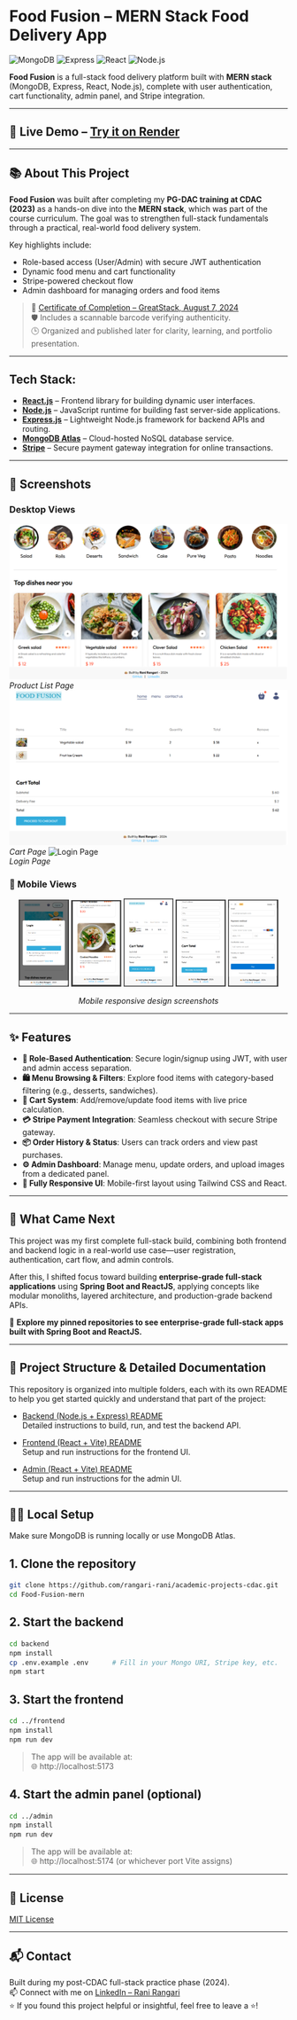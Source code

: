 # Food Fusion – MERN Stack Food Delivery App  

![MongoDB](https://img.shields.io/badge/MongoDB-4EA94B?style=for-the-badge&logo=mongodb&logoColor=white)
![Express](https://img.shields.io/badge/Express.js-000000?style=for-the-badge&logo=express&logoColor=white)
![React](https://img.shields.io/badge/React-20232A?style=for-the-badge&logo=react&logoColor=61DAFB)
![Node.js](https://img.shields.io/badge/Node.js-339933?style=for-the-badge&logo=node.js&logoColor=white)


**Food Fusion** is a full-stack food delivery platform built with **MERN stack** (MongoDB, Express, React, Node.js), complete with user authentication, cart functionality, admin panel, and Stripe integration.  

---

## 🚀 Live Demo – [Try it on Render](https://food-ordering-frontend-wu7u.onrender.com/)
---

## 📚 About This Project

**Food Fusion** was built after completing my **PG-DAC training at CDAC (2023)** as a hands-on dive into the **MERN stack**, which was part of the course curriculum. The goal was to strengthen full-stack fundamentals through a practical, real-world food delivery system.

Key highlights include:
- Role-based access (User/Admin) with secure JWT authentication
- Dynamic food menu and cart functionality
- Stripe-powered checkout flow
- Admin dashboard for managing orders and food items  

> 📄 [Certificate of Completion – GreatStack, August 7, 2024](https://github.com/rangari-rani/academic-projects-cdac/blob/b38fb4c6f92f5fa2a5ebb13417d6880805e4dfb6/Food-Fusion-mern/Food-delivery-Greatstack.png)  
> 🛡️ Includes a scannable barcode verifying authenticity.  
> 🕒 Organized and published later for clarity, learning, and portfolio presentation.

---

## Tech Stack:

- **[React.js](https://reactjs.org/)** – Frontend library for building dynamic user interfaces.  
- **[Node.js](https://nodejs.org/en/)** – JavaScript runtime for building fast server-side applications.  
- **[Express.js](https://expressjs.com/)** – Lightweight Node.js framework for backend APIs and routing.  
- **[MongoDB Atlas](https://www.mongodb.com/products/platform/atlas-database)** – Cloud-hosted NoSQL database service.  
- **[Stripe](https://stripe.com/in)** – Secure payment gateway integration for online transactions.  
  
---

## 📸 Screenshots

### Desktop Views
![Product List Page](https://github.com/rangari-rani/academic-projects-cdac/blob/50bc1df420561d5193461c74d14bcd5c80c860ef/Food-Fusion-mern/foodhome.png)  
_Product List Page_
![Cart Page](https://github.com/rangari-rani/academic-projects-cdac/blob/50bc1df420561d5193461c74d14bcd5c80c860ef/Food-Fusion-mern/cartpage.png)  
_Cart Page_
![Login Page](https://github.com/rangari-rani/Food-Fusion/blob/105186f572cd4616f726f0d7d4c066ff984dfc99/signinpage.png)  
_Login Page_  

### 📱 Mobile Views  
<p align="center">
  <img src="https://github.com/rangari-rani/academic-projects-cdac/blob/50bc1df420561d5193461c74d14bcd5c80c860ef/Food-Fusion-mern/mobile_signin.png" alt="Mobile Signin Page" width="18%">
  <img src="https://github.com/rangari-rani/academic-projects-cdac/blob/50bc1df420561d5193461c74d14bcd5c80c860ef/Food-Fusion-mern/mobile_foodhome.png" alt="Mobile Product View" width="18%">
  <img src="https://github.com/rangari-rani/academic-projects-cdac/blob/50bc1df420561d5193461c74d14bcd5c80c860ef/Food-Fusion-mern/mobile_cartpage.png" alt="Mobile Cart Page" width="18%">
  <img src="https://github.com/rangari-rani/academic-projects-cdac/blob/50bc1df420561d5193461c74d14bcd5c80c860ef/Food-Fusion-mern/mobile_deliverypage.png" alt="Mobile Delivery Page" width="18%">
  <img src="https://github.com/rangari-rani/academic-projects-cdac/blob/50bc1df420561d5193461c74d14bcd5c80c860ef/Food-Fusion-mern/mobile_payment.png" alt="Mobile Payment Page" width="18%">
</p>

<p align="center"><em>Mobile responsive design screenshots</em></p>

---

## ✨ Features  

- **🔐 Role-Based Authentication**: Secure login/signup using JWT, with user and admin access separation.  
- **🛍 Menu Browsing & Filters**: Explore food items with category-based filtering (e.g., desserts, sandwiches).  
- **🛒 Cart System**: Add/remove/update food items with live price calculation.  
- **💳 Stripe Payment Integration**: Seamless checkout with secure Stripe gateway.  
- **📦 Order History & Status**: Users can track orders and view past purchases.  
- **⚙️ Admin Dashboard**: Manage menu, update orders, and upload images from a dedicated panel.  
- **📱 Fully Responsive UI**: Mobile-first layout using Tailwind CSS and React.

---

## 🔄 What Came Next

This project was my first complete full-stack build, combining both frontend and backend logic in a real-world use case—user registration, authentication, cart flow, and admin controls.

After this, I shifted focus toward building **enterprise-grade full-stack applications** using **Spring Boot and ReactJS**, applying concepts like modular monoliths, layered architecture, and production-grade backend APIs.

📌 **Explore my pinned repositories to see enterprise-grade full-stack apps built with Spring Boot and ReactJS.**

---

## 📁 Project Structure & Detailed Documentation

This repository is organized into multiple folders, each with its own README to help you get started quickly and understand that part of the project:

- [Backend (Node.js + Express) README](backend/README.md)  
  Detailed instructions to build, run, and test the backend API.

- [Frontend (React + Vite) README](frontend/README.md)  
  Setup and run instructions for the frontend UI.

- [Admin (React + Vite) README](admin/README.md)  
  Setup and run instructions for the admin UI.
  
---

## 🧑‍💻 Local Setup  
Make sure MongoDB is running locally or use MongoDB Atlas.  

## 1. Clone the repository

```bash
git clone https://github.com/rangari-rani/academic-projects-cdac.git
cd Food-Fusion-mern
```

## 2. Start the backend

```bash
cd backend
npm install
cp .env.example .env      # Fill in your Mongo URI, Stripe key, etc.
npm start
```

## 3. Start the frontend

```bash
cd ../frontend
npm install
npm run dev
```
> The app will be available at:   
> 🌐 http://localhost:5173  

## 4. Start the admin panel (optional)

```bash
cd ../admin
npm install
npm run dev
```
> The app will be available at:   
> 🌐 http://localhost:5174  (or whichever port Vite assigns)
  
---

## 📜 License

[MIT License](LICENSE)

---

## 📬 Contact

Built during my post-CDAC full-stack practice phase (2024).  
📫 Connect with me on [LinkedIn – Rani Rangari](https://www.linkedin.com/in/rani-rangari/)   
⭐ If you found this project helpful or insightful, feel free to leave a ⭐!  
